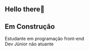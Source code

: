 ## Hello there👋

<!--
**luisguile/luisguile** is a ✨ _special_ ✨ repository because its `README.md` (this file) appears on your GitHub profile.

Here are some ideas to get you started:
-->

## Em Construção 

<p>
Estudante em programação front-end
<br/>
Dev Júnior não atuante
</p>
<!-- Github status --> 

<!--![Anurag's GitHub stats](https://github-readme-stats.vercel.app/api?luisguile=anuraghazra&hide=contribs,prs) -->

<!--## Você pode me achar aqui: -->
<!-- imgs de rede Social -->

